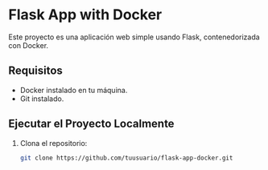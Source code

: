 # Flask App with Docker

Este proyecto es una aplicación web simple usando Flask, contenedorizada con Docker.

## Requisitos

- Docker instalado en tu máquina.
- Git instalado.

## Ejecutar el Proyecto Localmente

1. Clona el repositorio:
   ```bash
   git clone https://github.com/tuusuario/flask-app-docker.git


